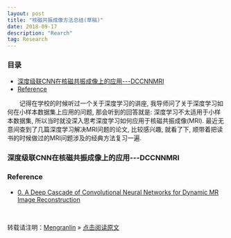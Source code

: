 ```yaml
---
layout: post
title: "核磁共振成像方法总结(草稿)"
date: 2018-09-17
description: "Rearch"
tag: Research
---
```


### 目录

* [深度级联CNN在核磁共振成像上的应用---DCCNNMRI](#dc-cnn-mri)
* [Reference](#Reference)

&emsp;&emsp;记得在学校的时候听过一个关于深度学习的讲座, 我导师问了关于深度学习如何在小样本数据集上应用的问题, 那会听到的回答就是: 深度学习不太适用于小样本数据集, 所以当时就没深入思考深度学习如何应用于核磁共振成像(MRI). 最近无意间查到了几篇深度学习解决MRI问题的论文, 比较感兴趣, 就看了下, 顺带着把读书的时候做过的MRI问题涉及的经典方法复习一遍.

### <a name="dc-cnn-mri"></a>深度级联CNN在核磁共振成像上的应用---DCCNNMRI

### <a name="Reference"></a>Reference

- [0. A Deep Cascade of Convolutional Neural Networks for Dynamic MR Image Reconstruction](https://ieeexplore.ieee.org/document/8067520/)

<br>

转载请注明：[Mengranlin](https://lmrshare.github.io) » [点击阅读原文](https://lmrshare.github.io/2015/09/iOS9_Note/) 
